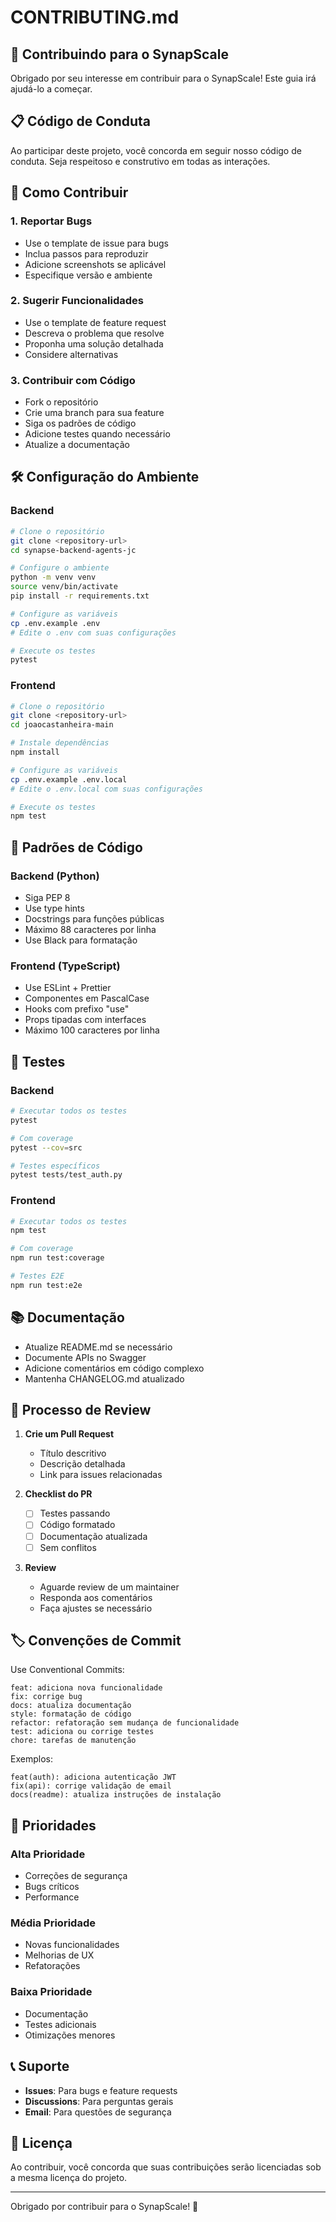 # CONTRIBUTING.md

## 🤝 Contribuindo para o SynapScale

Obrigado por seu interesse em contribuir para o SynapScale! Este guia irá ajudá-lo a começar.

## 📋 Código de Conduta

Ao participar deste projeto, você concorda em seguir nosso código de conduta. Seja respeitoso e construtivo em todas as interações.

## 🚀 Como Contribuir

### 1. **Reportar Bugs**
- Use o template de issue para bugs
- Inclua passos para reproduzir
- Adicione screenshots se aplicável
- Especifique versão e ambiente

### 2. **Sugerir Funcionalidades**
- Use o template de feature request
- Descreva o problema que resolve
- Proponha uma solução detalhada
- Considere alternativas

### 3. **Contribuir com Código**
- Fork o repositório
- Crie uma branch para sua feature
- Siga os padrões de código
- Adicione testes quando necessário
- Atualize a documentação

## 🛠️ Configuração do Ambiente

### Backend
```bash
# Clone o repositório
git clone <repository-url>
cd synapse-backend-agents-jc

# Configure o ambiente
python -m venv venv
source venv/bin/activate
pip install -r requirements.txt

# Configure as variáveis
cp .env.example .env
# Edite o .env com suas configurações

# Execute os testes
pytest
```

### Frontend
```bash
# Clone o repositório
git clone <repository-url>
cd joaocastanheira-main

# Instale dependências
npm install

# Configure as variáveis
cp .env.example .env.local
# Edite o .env.local com suas configurações

# Execute os testes
npm test
```

## 📝 Padrões de Código

### Backend (Python)
- Siga PEP 8
- Use type hints
- Docstrings para funções públicas
- Máximo 88 caracteres por linha
- Use Black para formatação

### Frontend (TypeScript)
- Use ESLint + Prettier
- Componentes em PascalCase
- Hooks com prefixo "use"
- Props tipadas com interfaces
- Máximo 100 caracteres por linha

## 🧪 Testes

### Backend
```bash
# Executar todos os testes
pytest

# Com coverage
pytest --cov=src

# Testes específicos
pytest tests/test_auth.py
```

### Frontend
```bash
# Executar todos os testes
npm test

# Com coverage
npm run test:coverage

# Testes E2E
npm run test:e2e
```

## 📚 Documentação

- Atualize README.md se necessário
- Documente APIs no Swagger
- Adicione comentários em código complexo
- Mantenha CHANGELOG.md atualizado

## 🔄 Processo de Review

1. **Crie um Pull Request**
   - Título descritivo
   - Descrição detalhada
   - Link para issues relacionadas

2. **Checklist do PR**
   - [ ] Testes passando
   - [ ] Código formatado
   - [ ] Documentação atualizada
   - [ ] Sem conflitos

3. **Review**
   - Aguarde review de um maintainer
   - Responda aos comentários
   - Faça ajustes se necessário

## 🏷️ Convenções de Commit

Use Conventional Commits:

```
feat: adiciona nova funcionalidade
fix: corrige bug
docs: atualiza documentação
style: formatação de código
refactor: refatoração sem mudança de funcionalidade
test: adiciona ou corrige testes
chore: tarefas de manutenção
```

Exemplos:
```
feat(auth): adiciona autenticação JWT
fix(api): corrige validação de email
docs(readme): atualiza instruções de instalação
```

## 🎯 Prioridades

### Alta Prioridade
- Correções de segurança
- Bugs críticos
- Performance

### Média Prioridade
- Novas funcionalidades
- Melhorias de UX
- Refatorações

### Baixa Prioridade
- Documentação
- Testes adicionais
- Otimizações menores

## 📞 Suporte

- **Issues**: Para bugs e feature requests
- **Discussions**: Para perguntas gerais
- **Email**: Para questões de segurança

## 📄 Licença

Ao contribuir, você concorda que suas contribuições serão licenciadas sob a mesma licença do projeto.

---

Obrigado por contribuir para o SynapScale! 🚀

